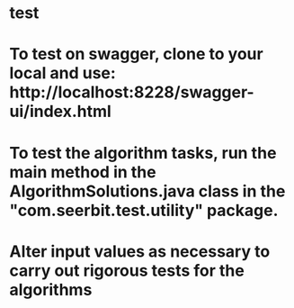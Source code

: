 # test
# To test on swagger, clone to your local and use: http://localhost:8228/swagger-ui/index.html
# To test the algorithm tasks, run the main method in the AlgorithmSolutions.java class in the "com.seerbit.test.utility" package.
# Alter input values as necessary to carry out rigorous tests for the algorithms
